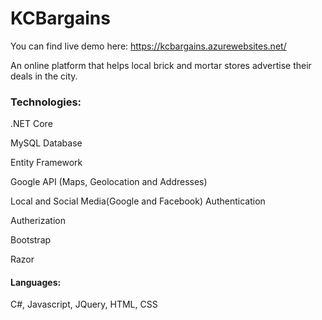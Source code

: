 # KCBargains

You can find live demo here: https://kcbargains.azurewebsites.net/

An online platform that helps local brick and mortar stores advertise their deals in the city.

### Technologies:
.NET Core

MySQL Database

Entity Framework

Google API (Maps, Geolocation and Addresses)

Local and Social Media(Google and Facebook) Authentication

Autherization

Bootstrap

Razor

#### Languages:
C#, Javascript, JQuery, HTML, CSS

